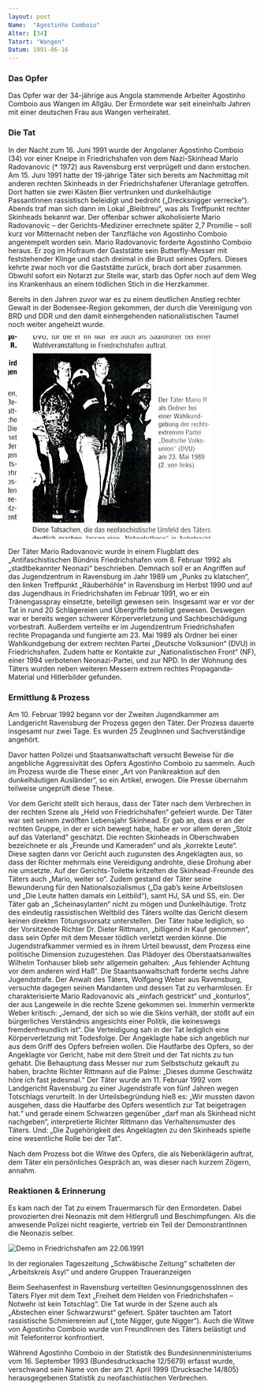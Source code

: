 ```yaml
---
layout: post
Name:  "Agostinho Comboio"
Alter: [34]
Tatort: "Wangen"
Datum: 1991-06-16
---
```


### Das Opfer

Das Opfer war der 34-jährige aus Angola stammende Arbeiter Agostinho Comboio aus Wangen im Allgäu. Der Ermordete war seit eineinhalb Jahren mit einer deutschen Frau aus Wangen verheiratet.

### Die Tat

In der Nacht zum 16. Juni 1991 wurde der Angolaner Agostinho Comboio (34) vor einer Kneipe in Friedrichshafen von dem Nazi-Skinhead Mario Radovanovic (* 1972) aus Ravensburg erst verprügelt und dann erstochen.
Am 15. Juni 1991 hatte der 19-jährige Täter sich bereits am Nachmittag mit anderen rechten Skinheads in der Friedrichshafener Uferanlage getroffen. Dort hatten sie zwei Kästen Bier vertrunken und dunkelhäutige PassantInnen rassistisch beleidigt und bedroht („Drecksnigger verrecke“).
Abends traf man sich dann im Lokal „Bleibtreu“, was als Treffpunkt rechter Skinheads bekannt war.
Der offenbar schwer alkoholisierte Mario Radovanovic – der Gerichts-Mediziner errechnete später 2,7 Promille – soll kurz vor Mitternacht neben der Tanzfläche von Agostinho Comboio angerempelt worden sein. Mario Radovanovic forderte Agostinho Comboio heraus. Er zog im Hofraum der Gaststätte sein Butterfly-Messer mit feststehender Klinge und stach dreimal in die Brust seines Opfers. Dieses kehrte zwar noch vor die Gaststätte zurück, brach dort aber zusammen. Obwohl sofort ein Notarzt zur Stelle war, starb das Opfer noch auf dem Weg ins Krankenhaus an einem tödlichen Stich in die Herzkammer.

Bereits in den Jahren zuvor war es zu einem deutlichen Anstieg rechter Gewalt in der Bodensee-Region gekommen, der durch die Vereinigung von BRD und DDR und den damit einhergehenden nationalistischen Taumel noch weiter angeheizt wurde.

![Täter Mario R.](/assets/img/agostinho-comboio-taeter-mario-r.jpeg)

Der Täter Mario Radovanovic wurde in einem Flugblatt des „Antifaschistischen Bündnis Friedrichshafen vom 8. Februar 1992 als „stadtbekannter Neonazi“ beschrieben. Demnach soll er an Angriffen auf das Jugendzentrum in Ravensburg im Jahr 1989 um „Punks zu klatschen“, den linken Treffpunkt „Räuberhöhle“ in Ravensburg im Herbst 1990 und auf das Jugendhaus in Friedrichshafen im Februar 1991, wo er ein Tränengasspray einsetzte, beteiligt gewesen sein. Insgesamt war er vor der Tat in rund 20 Schlägereien und Übergriffe beteiligt gewesen. Deswegen war er bereits wegen schwerer Körperverletzung und Sachbeschädigung vorbestraft.
Außerdem verteilte er im Jugendzentrum Friedrichshafen rechte Propaganda und fungierte am 23. Mai 1989 als Ordner bei einer Wahlkundgebung der extrem rechten Partei „Deutsche Volksunion“ (DVU) in Friedrichshafen. Zudem hatte er Kontakte zur „Nationalistischen Front“ (NF), einer 1994 verbotenen Neonazi-Partei, und zur NPD.
In der Wohnung des Täters wurden neben weiteren Messern extrem rechtes Propaganda-Material und Hitlerbilder gefunden.

### Ermittlung & Prozess

Am 10. Februar 1992 begann vor der Zweiten Jugendkammer am Landgericht Ravensburg der Prozess gegen den Täter. Der Prozess dauerte insgesamt nur zwei Tage. Es wurden 25 ZeugInnen und Sachverständige angehört.

Davor hatten Polizei und Staatsanwaltschaft versucht Beweise für die angebliche Aggressivität des Opfers Agostinho Comboio zu sammeln. Auch im Prozess wurde die These einer „Art von Panikreaktion auf den dunkelhäutigen Ausländer“, so ein Artikel, erwogen. Die Presse übernahm teilweise ungeprüft diese These.

Vor dem Gericht stellt sich heraus, dass der Täter nach dem Verbrechen in der rechten Szene als „Held von Friedrichshafen“ gefeiert wurde. Der Täter war seit seinem zwölften Lebensjahr Skinhead. Er gab an, dass er an der rechten Gruppe, in der er sich bewegt habe, habe er vor allem deren „Stolz auf das Vaterland“ geschätzt. Die rechten Skinheads in Oberschwaben bezeichnete er als „Freunde und Kameraden“ und als „korrekte Leute“. Diese sagten dann vor Gericht auch zugunsten des Angeklagten aus, so dass der Richter mehrmals eine Vereidigung androhte, diese Drohung aber nie umsetzte. Auf der Gerichts-Toilette kritzelten die Skinhead-Freunde des Täters auch „Mario, weiter so“.
Zudem gestand der Täter seine Bewunderung für den Nationalsozialismus („Da gab’s keine Arbeitslosen und „Die Leute hatten damals ein Leitbild“), samt HJ, SA und SS, ein. Der Täter gab an „Scheinasylanten“ nicht zu mögen und Dunkelhäutige.
Trotz des eindeutig rassistischen Weltbild des Täters wollte das Gericht diesem keinen direkten Tötungsvorsatz unterstellen. Der Täter habe lediglich, so der Vorsitzende Richter Dr. Dieter Rittmann, „billigend in Kauf genommen“, dass sein Opfer mit dem Messer tödlich verletzt werden könne.
Die Jugendstrafkammer vermied es in ihrem Urteil bewusst, dem Prozess eine politische Dimension zuzugestehen. Das Plädoyer des Oberstaatsanwaltes Wilhelm Tonhauser blieb sehr allgemein gehalten: „Aus fehlender Achtung vor dem anderen wird Haß“. Die Staantsanwaltschaft forderte sechs Jahre Jugendstrafe.
Der Anwalt des Täters, Wolfgang Weber aus Ravensburg, versuchte dagegen seinen Mandanten und dessen Tat zu verharmlosen. Er charakterisierte Mario Radovanovic als „einfach gestrickt“ und „konturlos“, der aus Langeweile in die rechte Szene gekommen sei. Immerhin vermerkte Weber kritisch: „Jemand, der sich so wie die Skins verhält, der stößt auf ein bürgerliches Verständnis angesichts einer Politik, die keineswegs fremdenfreundlich ist“.
Die Verteidigung sah in der Tat lediglich eine Körperverletzung mit Todesfolge. Der Angeklagte habe sich angeblich nur aus dem Griff des Opfers befreien wollen. Die Hautfarbe des Opfers, so der Angeklagte vor Gericht, habe mit dem Streit und der Tat nichts zu tun gehabt. Die Behauptung dass Messer nur zum Selbstschutz gekauft zu haben, brachte Richter Rittmann auf die Palme: „Dieses dumme Geschwätz höre ich fast jedesmal.“
Der Täter wurde am 11. Februar 1992 vom Landgericht Ravensburg zu einer Jugendstrafe von fünf Jahren wegen Totschlags verurteilt. In der Urteilsbegründung hieß es: „Wir mussten davon ausgehen, dass die Hautfarbe des Opfers wesentlich zur Tat beigetragen hat.“ und gerade einem Schwarzen gegenüber „darf man als Skinhead nicht nachgeben“, interpretierte Richter Rittmann das Verhaltensmuster des Täters. Und: „Die Zugehörigkeit des Angeklagten zu den Skinheads spielte eine wesentliche Rolle bei der Tat“.

Nach dem Prozess bot die Witwe des Opfers, die als Nebenklägerin auftrat, dem Täter ein persönliches Gespräch an, was dieser nach kurzem Zögern, annahm.

### Reaktionen & Erinnerung

Es kam nach der Tat zu einem Trauermarsch für den Ermordeten. Dabei provozierten drei Neonazis mit dem Hitlergruß und Beschimpfungen. Als die anwesende Polizei nicht reagierte, vertrieb ein Teil der DemonstrantInnen die Neonazis selber.

![Demo in Friedrichshafen am 22.06.1991](assets/agostinho-comboio-demo-friedrichshafen-22-06-1991.jpg)

In der regionalen Tageszeitung „Schwäbische Zeitung“ schalteten der „Arbeitskreis Asyl“ und andere Gruppen Traueranzeigen

Beim Seehasenfest in Ravensburg verteilten GesinnungsgenossInnen des Täters Flyer mit dem Text „Freiheit dem Helden von Friedrichshafen – Notwehr ist kein Totschlag“. Die Tat wurde in der Szene auch als „Abstechen einer Schwarzwurst“ gefeiert.
Später tauchten am Tatort rassistische Schmierereien auf („tote Nigger, gute Nigger“).
Auch die Witwe von Agostinho Comboio wurde von FreundInnen des Täters belästigt und mit Telefonterror konfrontiert.

Während Agostinho Comboio in der Statistik des Bundesinnenministeriums vom 16. September 1993 (Bundesdrucksache 12/5679) erfasst wurde, verschwand sein Name von der am 21. April 1999 (Drucksache 14/805) herausgegebenen Statistik zu neofaschistischen Verbrechen.